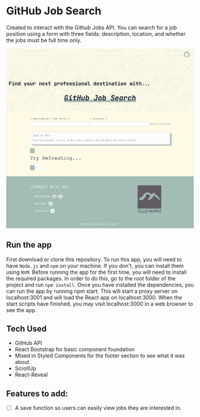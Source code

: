 # GitHub Job Search

Created to interact with the Github Jobs API. You can search for a job position using a form with three fields: description, location, and whether the jobs must be full time only.

![Design preview](./src/assets/SiteScreenshot.png)
## Run the app

First download or clone this repository. To run this app, you will need to have `Node.js` and `npm` on your machine. If you don't, you can install them using `NVM`. Before running the app for the first time, you will need to install the required packages. In order to do this, go to the root folder of the project and run `npm install`. Once you have installed the dependencies, you can run the app by running npm start. This will start a proxy server on localhost:3001 and will load the React app on localhost:3000. When the start scripts have finished, you may visit localhost:3000 in a web browser to see the app.


## Tech Used 

- GitHub API
- React Bootstrap for basic component foundation
- Mixed in Styled Components for the footer section to see what it was about. 
- ScrollUp 
- React-Reveal 

## Features to add:

- [ ] A save function so users can easily view jobs they are interested in.